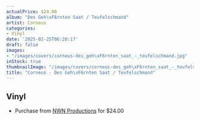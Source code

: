 ```yaml
---
actualPrice: $24.00
album: "Des Geh\xF6rnten Saat / Teufelschmand"
artist: Corneus
categories:
- Vinyl
date: '2025-02-25T06:20:17'
draft: false
images:
- "/images/covers/corneus-des_geh\xF6rnten_saat_-_teufelschmand.jpg"
inStock: true
thumbnailImage: "/images/covers/corneus-des_geh\xF6rnten_saat_-_teufelschmand-thumb.jpg"
title: "Corneus - Des Geh\xF6rnten Saat / Teufelschmand"
---
```


## Vinyl
* Purchase from [NWN Productions](http://shop.nwnprod.com/index.php?route=product/product&path=75&product_id=59174&sort=pd.name&order=ASC) for $24.00
